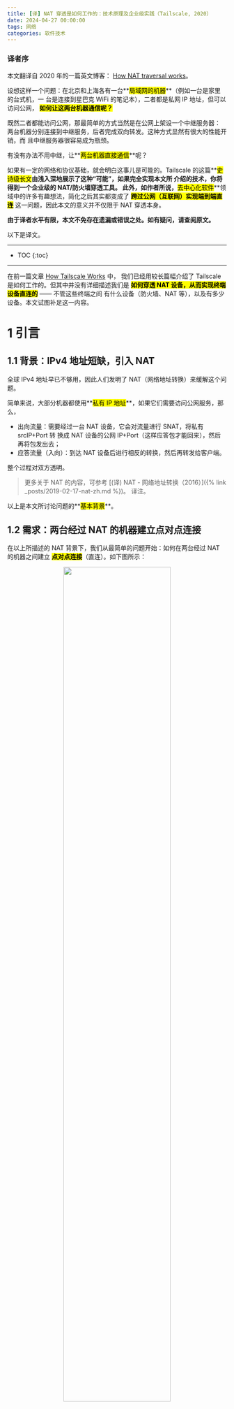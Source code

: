 ```yaml
---
title: [译] NAT 穿透是如何工作的：技术原理及企业级实践（Tailscale, 2020）
date: 2024-04-27 00:00:00
tags: 网络
categories: 软件技术
---
```


### 译者序

本文翻译自 2020 年的一篇英文博客：
[How NAT traversal works](https://tailscale.com/blog/how-nat-traversal-works/)。

设想这样一个问题：在北京和上海各有一台**<mark>局域网的机器</mark>**（例如一台是家里的台式机，一
台是连接到星巴克 WiFi 的笔记本），二者都是私网 IP 地址，但可以访问公网，
**<mark>如何让这两台机器通信呢？</mark>**

既然二者都能访问公网，那最简单的方式当然是在公网上架设一个中继服务器：
两台机器分别连接到中继服务，后者完成双向转发。这种方式显然有很大的性能开销，而
且中继服务器很容易成为瓶颈。

有没有办法不用中继，让**<mark>两台机器直接通信</mark>**呢？

如果有一定的网络和协议基础，就会明白这事儿是可能的。Tailscale
的这篇**<mark>史诗级长文</mark>**由浅入深地展示了这种“可能”，如果完全实现本文所
介绍的技术，你将得到一个企业级的 NAT/防火墙穿透工具。
此外，如作者所说，**<mark>去中心化软件</mark>**领域中的许多有趣想法，简化之后其实都变成了
**<mark>跨过公网（互联网）实现端到端直连</mark>** 这一问题，因此本文的意义并不仅限于 NAT 穿透本身。

**由于译者水平有限，本文不免存在遗漏或错误之处。如有疑问，请查阅原文。**

以下是译文。

----

* TOC
{:toc}

----

在前一篇文章 [How Tailscale Works](https://tailscale.com/blog/how-tailscale-works/) 中，
我们已经用较长篇幅介绍了 Tailscale 是如何工作的。但其中并没有详细描述我们是
**<mark>如何穿透 NAT 设备，从而实现终端设备直连的</mark>** —— 不管这些终端之间
有什么设备（防火墙、NAT 等），以及有多少设备。本文试图补足这一内容。

# 1 引言

## 1.1 背景：IPv4 地址短缺，引入 NAT

全球 IPv4 地址早已不够用，因此人们发明了 NAT（网络地址转换）来缓解这个问题。

简单来说，大部分机器都使用**<mark>私有 IP 地址</mark>**，如果它们需要访问公网服务，那么，

* 出向流量：需要经过一台 NAT 设备，它会对流量进行 SNAT，将私有 srcIP+Port 转
  换成 NAT 设备的公网 IP+Port（这样应答包才能回来），然后再将包发出去；
* 应答流量（入向）：到达 NAT 设备后进行相反的转换，然后再转发给客户端。

整个过程对双方透明。

> 更多关于 NAT 的内容，可参考 [(译) NAT - 网络地址转换（2016）]({% link _posts/2019-02-17-nat-zh.md %})。
> 译注。

以上是本文所讨论问题的**<mark>基本背景</mark>**。

## 1.2 需求：两台经过 NAT 的机器建立点对点连接

在以上所描述的 NAT 背景下，我们从最简单的问题开始：如何在两台经过 NAT 的机器之间建立
**<mark>点对点连接</mark>**（直连）。如下图所示：

<p align="center"><img src="/assets/img/nat-traversal/nat-intro.png" width="70%" height="70%"></p>

直接用机器的 IP 互连显然是不行的，因为它们都是私有 IP（例如 `192.168.1.x`）。
在 Tailscale 中，我们会建立一个 **<mark>WireGuard® 隧道</mark>** 来解决这个问题 ——
但这并不是太重要，因为我们将**<mark>过去几代人努力</mark>**都整合到了一个工具集，
**<mark>这些技术广泛适用于各种场景</mark>**。例如，

1. <a href="https://webrtc.org/"><mark>WebRTC</mark></a> 使用这些技术在浏览器之间完成 peer-to-peer 语音、视频和数据传输，
2. **<mark>VoIP 电话和一些视频游戏</mark>**也使用类似机制，虽然不是所有情况下都很成功。

接下来，本文将**<mark>在一般意义上讨论这些技术</mark>**，并在合适的地方拿
Tailscale 和其他一些东西作为例子。

## 1.3 方案：NAT 穿透

### 1.3.1 两个必备前提：UDP + 能直接控制 socket

如果想**<mark>设计自己的协议来实现 NAT 穿透</mark>**，那必须满足以下两个条件：

1. **<mark>协议应该基于 UDP</mark>**。

    理论上用 TCP 也能实现，但它会给本已相当复杂的问题再增加一层复杂性，
    甚至还需要定制化内核 —— 取决于你想实现到什么程度。本文接下来都将关注在 UDP 上。

    如果考虑 TCP 是想在 NAT 穿透时获得**<mark>面向流的连接</mark>**（
    stream-oriented connection），可以考虑用 **<mark>QUIC</mark>** 来替代，它构
    建在 UDP 之上，因此我们能将关注点放在 UDP NAT 穿透，而仍然能获得一个
    很好的流协议（stream protocol）。

2. 对收发包的 **<mark>socket 有直接控制权</mark>**。

    例如，从经验上来说，无法基于某个现有的网络库实现 NAT 穿透，因为我们
    **<mark>必须在使用的“主要”协议之外，发送和接收额外的数据包</mark>**。

    某些协议（例如  WebRTC）将 NAT 穿透与其他部分紧密集成。但如果你在构建自己的协议，
    **<mark>建议将 NAT 穿透作为一个独立实体，与主协议并行运行</mark>**，二者仅
    仅是共享 socket 的关系，如下图所示，这将带来很大帮助：

    <p align="center"><img src="/assets/img/nat-traversal/nat-deep-integration.png" width="70%" height="70%"></p>

### 1.3.2 保底方式：中继

在某些场景中，直接访问 socket 这一条件可能很难满足。

退而求其次的一个方式是设置一个 local proxy（本地代理），主协议与这个 proxy 通信
，后者来完成 NAT 穿透，将包中继（relay）给对端。这种方式增加了一个额外的间接层
，但好处是：

1. 仍然能获得 NAT 穿透，
2. **<mark>不需要对已有的应用程序做任何改动</mark>**。

## 1.4 挑战：有状态防火墙和 NAT 设备

有了以上铺垫，下面就从最基本的原则开始，一步步看如何实现一个企业级的 NAT 穿透方案。

我们的**<mark>目标</mark>**是：**<mark>在两个设备之间通过 UDP 实现双向通信</mark>**，
有了这个基础，上层的其他协议（WireGuard, QUIC, WebRTC 等）就能做一些更酷的事情。

但即便这个看似最基本的功能，在实现上也要解决**<mark>两个障碍</mark>**：

1. 有状态防火墙
2. NAT 设备

# 2 穿透防火墙

有状态防火墙是以上两个问题中相对比较容易解决的。实际上，**<mark>大部分 NAT 设备都自带了一个有状态防火墙</mark>**，
因此要解决第二个问题，必须先解决有第一个问题。

有状态防火墙具体有很多种类型，有些你可能见过：

* Windows Defender firewall
* Ubuntu's ufw (using iptables/nftables)
* BSD/macOS `pf`
* AWS Security Groups（**<mark>安全组</mark>**）

## 2.1 有状态防火墙

### 2.1.1 默认行为（策略）

以上防火墙的配置都是很灵活的，但大部分配置默认都是如下行为：

1. **<mark>允许所有出向连接</mark>**（allows all "outbound" connections）
2. **<mark>禁止所有入向连接</mark>**（blocks all "inbound" connections）

可能有少量例外规则，例如 allowing inbound SSH。

### 2.1.2 如何区分入向和出向包

连接（connection）和方向（direction）都是协议设计者头脑中的概念，到了
**<mark>物理传输层，每个连接都是双向的</mark>**；允许所有的包双向传输。
那**<mark>防火墙是如何区分哪些是入向包、哪些是出向包的呢</mark>**？
这就要回到**<mark>“有状态”（stateful）</mark>**这三个字了：有状态防火墙会记录它
看到的每个包，当收到下一个包时，会利用这些信息（状态）来判断应该做什么。

对 UDP 来说，规则很简单：如果防火墙之前看到过一个出向包（outbound），就会允许
相应的入向包（inbound）通过，以下图为例：

<p align="center"><img src="/assets/img/nat-traversal/nat-firewalls-1a.png" width="70%" height="70%"></p>

笔记本电脑中自带了一个防火墙，当该防火墙看到从这台机器出去的
`2.2.2.2:1234 -> 5.5.5.5:5678` 包时，就会记录一下：`5.5.5.5:5678 -> 2.2.2.2:1234` 入向包应该放行。
**<mark>这里的逻辑</mark>**是：我们信任的世界（即笔记本）想主动与 `5.5.5.5:5678` 通信，因此应该放行（allow）其回包路径。

> 某些**<mark>非常</mark>**宽松的防火墙只要看到有从 `2.2.2.2:1234` 出去的包，就
> 会允许所有从外部进入 `2.2.2.2:1234` 的流量。这种防火墙对我们的 NAT 穿透来说非
> 常友好，但已经越来越少见了。

## 2.2 防火墙朝向（face-off）与穿透方案

### 2.2.1 防火墙朝向相同

#### 场景特点：服务端 IP 可直接访问

在 NAT 穿透场景中，以上默认规则对 UDP 流量的影响不大 —— 只要**<mark>路径上所有防火墙的“朝向”是一样的</mark>**。
一般来说，从内网访问公网上的某个服务器都属于这种情况。

我们唯一的要求是：**<mark>连接必须是由防火墙后面的机器发起的</mark>**。这是因为
在它主动和别人通信之前，没人能主动和它通信，如下图所示：

#### 穿透方案：客户端直连服务端，或 hub-and-spoke 拓扑

<p align="center"><img src="/assets/img/nat-traversal/nat-firewalls-2.png" width="80%" height="80%"></p>

但上图是**<mark>假设了</mark>**通信双方中，其中一端**<mark>（服务端）是能直接访问到的</mark>**。
在 VPN 场景中，这就形成了所谓的 **<mark>hub-and-spoke 拓扑</mark>**：中心的 hub 没有任何防火墙策略，谁都能访问到；
防火墙后面的 spokes 连接到 hub。如下图所示：

<p align="center"><img src="/assets/img/nat-traversal/nat-firewalls-3.png" width="70%" height="70%"></p>

### 2.2.2 防火墙朝向不同

#### 场景特点：服务端 IP 不可直接访问

但如果两个“客户端”想直连，以上方式就不行了，此时两边的防火墙相向而立，如下图所示：

<p align="center"><img src="/assets/img/nat-traversal/nat-firewalls-4.png" width="70%" height="70%"></p>

根据前面的讨论，这种情况意味着：**<mark>两边要同时发起连接请求</mark>**，但也意味着
两边都无法发起有效请求，因为对方先发起请求才能在它的防火墙上打开一条缝让我们进去！
如何破解这个问题呢？一种方式是**<mark>让用户重新配置一边或两边的防火墙，打开一个端口</mark>**，
允许对方的流量进来。

1. 这显然对用户不友好，在像 Tailscale 这样的 mesh 网络中的扩展性也不好，在 mesh
   网络中，我们假设对端会以一定的粒度在公网上移动。
2. 此外，在很多情况下用户也没有防火墙的控制权限：例如在咖啡馆或机场中，连接的路
   由器是不受你控制的（否则你可能就有麻烦了）。

因此，我们需要寻找一种不用重新配置防火墙的方式。

#### 穿透方案：两边同时主动建连，在本地防火墙为对方打开一个洞

解决的思路还是先重新审视前面提到的有状态防火墙规则：

* 对于 UDP，其规则（逻辑）是：**<mark>包必须先出去才能进来</mark>**（packets must flow out before packets can flow back in）。
* 注意，这里除了要满足包的 IP 和端口要匹配这一条件之外，**<mark>并没有要求包必须是相关的</mark>**（related）。
  换句话说，只要某些包带着正确的源和目的地址出去了，**<mark>任何看起来像是响应的包都会被防火墙放进来</mark>** ——
  即使对端根本没收到你发出去的包。

因此，要穿透这些有状态防火墙，我们只需要**<mark>共享一些信息：让两端提前知道对方使用的 ip:port</mark>**：

* 手动静态配置是一种方式，但显然扩展性不好；
* 我们开发了一个 <a href="https://tailscale.com/blog/how-tailscale-works/#the-control-plane-key-exchange-and-coordination">coordination server</a>，
  以灵活、安全的方式来同步 `ip:port` 信息。

有了对方的 `ip:port` 信息之后，两端开始给对方发送 UDP 包。在这个过程中，我们预
料到某些包将会被丢弃。因此，双方**<mark>必须要接受某些包会丢失的事实</mark>**，
因此如果是重要信息，你必须自己准备好重传。对 UDP 来说丢包是可接受的，但这里尤其需要接受。

来看一下具体建连（穿透）过程：

1. 如图所示，笔记本出去的第一包，`2.2.2.2:1234 -> 7.7.7.7:5678`，穿过 Windows
   Defender 防火墙进入到公网。

    <p align="center"><img src="/assets/img/nat-traversal/nat-firewalls-5a.png" width="70%" height="70%"></p>

    对方的防火墙会将这个包拦截掉，因为它没有 `7.7.7.7:5678 -> 2.2.2.2:1234` 的流量记录。
    但另一方面，Windows Defender 此时已经记录了出向连接，因此会允许 `7.7.7.7:5678 -> 2.2.2.2:1234` 的应答包进来。

2. 接着，第一个 `7.7.7.7:5678 -> 2.2.2.2:1234` 穿过它自己的防火墙到达公网。

    <p align="center"><img src="/assets/img/nat-traversal/nat-firewalls-5b.png" width="70%" height="70%"></p>

    到达客户端侧时，Windows Defender **<mark>认为这是刚才出向包的应答包，因此就放行它进入了！</mark>**
    此外，右侧的防火墙此时也记录了：`2.2.2.2:1234 -> 7.7.7.7:5678` 的包应该放行。

3. 笔记本收到服务器发来的包之后，发送一个包作为应答。这个包穿过 Windows Defender 防火墙
  和服务端防火墙（因为这是对服务端发送的包的应答包），达到服务端。

    <p align="center"><img src="/assets/img/nat-traversal/nat-firewalls-5c.png" width="70%" height="70%"></p>

成功！这样我们就建立了一个**<mark>穿透两个相向防火墙</mark>**的双向通信连接。
而初看之下，这项任务似乎是不可能完成的。

## 2.3 关于穿透防火墙的一些思考

穿透防火墙并非永远这么轻松，有时会受一些第三方系统的间接影响，需要仔细处理。
那穿透防火墙需要注意什么呢？重要的一点是：**<mark>通信双方必须几乎同时发起通信</mark>**，
这样才能在路径上的防火墙打开一条缝，而且两端还都是活着的。

### 2.3.1 双向主动建连：旁路信道

如何实现“同时”呢？一种方式是两端不断重试，但显然这种方式很浪费资源。假如双方都
知道何时开始建连就好了。

* 这听上去是**<mark>鸡生蛋蛋生鸡的问题</mark>**了：**<mark>双方想要通信，必须先提前通个信</mark>**。
* 但实际上，我们可以通过**<mark>旁路信道</mark>**（side channel）来达到这个目的
  ，并且这个旁路信道并不需要很 fancy：它可以有几秒钟的延迟、只需要传送几 KB 的
  信息，因此即使是一个配置非常低的虚拟机，也能为几千台机器提供这样的旁路通信服务。

    * 在遥远的过去，我曾用  XMPP 聊天消息作为旁路，效果非常不错。
    * 另一个例子是 WebRTC，它需要你提供一个自己的“信令信道”（signalling channel，
      这个词也暗示了 WebRTC 的 IP telephony ancestry），并将其配置到 WebRTC API。
    * 在 Tailscale，我们的协调服务器（coordination server）和 DERP (Detour
      Encrypted Routing Protocol) 服务器集群是我们的旁路信道。

### 2.3.2 非活跃连接被防火墙清理

有状态防火墙内存通常比较有限，因此会定期清理不活跃的连接（UDP 常见的是 30s），
因此要保持连接 alive 的话需要定期通信，否则就会被防火墙关闭，为避免这个问题，
我们，

1. 要么定期向对方发包来 keepalive，
2. 要么有某种带外方式来按需重建连接。

### 2.3.3 问题都解决了？不，挑战刚刚开始

对于防火墙穿透来说，
我们**<mark>并不需要关心路径上有几堵墙</mark>** —— 只要它们是有状态防火墙且允许出
向连接，这种同时发包（simultaneous transmission）机制就能穿透任意多层防火墙。
这一点对我们来说非常友好，因为只需要实现一个逻辑，然后能适用于任何地方了。

...对吗？

其实，**<mark>不完全对</mark>**。这个机制有效的前提是：我们能**<mark>提前知道对方的 ip:port</mark>**。
而这就涉及到了我们今天的主题：NAT，它会使前面我们刚获得的一点满足感顿时消失。

下面，**<mark>进入本文正题</mark>**。

# 3 NAT 的本质

## 3.1 NAT 设备与有状态防火墙

可以认为 NAT 设备是一个**<mark>增强版的有状态防火墙</mark>**，虽然它的增强功能
对于本文场景来说并不受欢迎：除了前面提到的有状态拦截/放行功能之外，它们还会在数据包经过时修改这些包。

## 3.2 NAT 穿透与 SNAT/DNAT

具体来说，NAT 设备能完成某种类型的网络地址转换，例如，替换源或目的 IP 地址或端口。

* **<mark>讨论连接问题和 NAT 穿透问题时</mark>**，我们**<mark>只会受 source NAT —— SNAT 的影响</mark>**。
* DNAT 不会影响 NAT 穿透。

## 3.3 SNAT 的意义：解决 IPv4 地址短缺问题

SNAT 最常见的使用场景是**<mark>将很多设备连接到公网，而只使用少数几个公网 IP</mark>**。
例如对于消费级路由器，会将所有设备的（私有） IP 地址映射为**<mark>单个</mark>**连接到公网的 IP 地址。

这种方式存在的意义是：我们有远多于可用公网 IP 数量的设备需要连接到公网，（至少
对 IPv4 来说如此，IPv6 的情况后面会讨论）。NAT 使多个设备能共享同一 IP 地址，因
此即使面临 IPv4 地址短缺的问题，我们仍然能不断扩张互联网的规模。

## 3.4 SNAT 过程：以家用路由器为例

假设你的笔记本连接到家里的 WiFi，下面看一下它连接到公网某个服务器时的情形：

1. 笔记本发送 UDP packet `192.168.0.20:1234 -> 7.7.7.7:5678`。

    <p align="center"><img src="/assets/img/nat-traversal/nat-overview-1.png" width="70%" height="70%"></p>

    这一步就好像笔记本有一个公网 IP 一样，但源地址 `192.168.0.20` 是私有地址，
    只能出现在私有网络，公网不认，收到这样的包时它不知道如何应答。

2. 家用路由器出场，执行 SNAT。

    包经过路由器时，路由器发现这是一个它没有见过的新会话（session）。
    它知道 `192.168.0.20` 是私有 IP，公网无法给这样的地址回包，但它有办法解决：

    1. 在它**<mark>自己的公网 IP 上挑一个可用的 UDP 端口</mark>**，例如 `2.2.2.2:4242`，
    2. 然后创建一个 *NAT mapping*：`192.168.0.20:1234` `<-->` `2.2.2.2:4242`，
    3. 然后将包发到公网，此时源地址变成了 `2.2.2.2:4242` 而不是原来的 `192.168.0.20:1234`。因此服务端看到的是转换之后地址，
    4. 接下来，每个能匹配到这条映射规则的包，都会被路由器改写 IP 和 端口。

    <p align="center"><img src="/assets/img/nat-traversal/nat-overview-2.png" width="70%" height="70%"></p>

3. 反向路径是类似的，路由器会执行相反的地址转换，将 `2.2.2.2:4242` 变回
  `192.168.0.20:1234`。对于笔记本来说，它根本感知不知道这正反两次变换过程。

这里是拿家用路由器作为例子，但**<mark>办公网的原理是一样的</mark>**。不同之处在
于，办公网的 NAT 可能有多台设备组成（高可用、容量等目的），而且它们有不止一个公
网 IP 地址可用，因此在选择可用的公网 `ip:port` 来做映射时，选择空间更大，能支持
更多客户端。

<p align="center"><img src="/assets/img/nat-traversal/nat-overview-3.png" width="70%" height="70%"></p>

## 3.5 SNAT 给穿透带来的挑战

现在我们遇到了与前面有状态防火墙类似的情况，但这次是 NAT 设备：**<mark>通信双方
不知道对方的 ip:port 是什么</mark>**，因此**<mark>无法主动建连</mark>**，如下图所示：

<p align="center"><img src="/assets/img/nat-traversal/nat-stun-1.png" width="70%" height="70%"></p>

但这次比有状态防火墙更糟糕，严格来说，**<mark>在双方发包之前，根本无法确定（自己及对方的）ip:port 信息</mark>**，因为
**<mark>只有出向包经过路由器之后才会产生 NAT mapping</mark>**（即，可以被对方连接的 `ip:port` 信息）。

因此我们又回到了与防火墙遇到的问题，并且情况更糟糕：**<mark>双方都需要主动和对
方建连，但又不知道对方的公网地址是多少</mark>**，只有当对方先说话之后，我们才能拿到它的地址信息。

如何破解以上死锁呢？这就轮到 [STUN](https://en.wikipedia.org/wiki/STUN) 登场了。

# 4 穿透 “NAT+防火墙”：STUN (Session Traversal Utilities for NAT) 协议

[STUN](https://en.wikipedia.org/wiki/STUN) 
既是一些对 NAT 设备行为的详细研究，也是一种协助 NAT 穿透的协议。本文主要关注 STUN 协议。

## 4.1 STUN 原理

**<mark>STUN 基于一个简单的观察</mark>**：从一个会被 NAT 的客户端访问公网服务器时，
服务器看到的是 **<mark>NAT 设备的公网 ip:port 地址</mark>**，而非该
**<mark>客户端的局域网 ip:port 地址</mark>**。

也就是说，服务器能告诉客户端**<mark>它看到的客户端的 ip:port 是什么</mark>**。
因此，只要将这个信息以某种方式告诉通信对端（peer），后者就知道该和哪个地址建连了！
这样就又**<mark>简化为前面的防火墙穿透问题了</mark>**。

本质上这就是 **<mark>STUN 协议的工作原理</mark>**，如下图所示：

* 笔记本向 STUN 服务器发送一个请求：“从你的角度看，我的地址什么？”
* STUN 服务器返回一个响应：“我看到你的 UDP 包是从这个地址来的：`ip:port`”。

<p align="center"><img src="/assets/img/nat-traversal/nat-stun-2.png" width="70%" height="70%"></p>

> The STUN protocol has a bunch more stuff in it — there's a way of
> obfuscating the `ip:port` in the response to stop really broken NATs
> from mangling the packet's payload, and a whole authentication
> mechanism that only really gets used by TURN and ICE, sibling
> protocols to STUN that we'll talk about in a bit. We can ignore all of
> that stuff for address discovery.

## 4.2 为什么 NAT 穿透逻辑和主协议要共享同一个 socket

理解了 STUN 原理，也就能理解为什么我们在文章开头说，如果
**<mark>要实现自己的 NAT 穿透逻辑和主协议，就必须让二者共享同一个 socket</mark>**：

1. 每个 socket 在 NAT 设备上都对应一个映射关系（私网地址 -> 公网地址），
1. STUN 服务器只是**<mark>辅助</mark>**穿透的基础设施，
1. 与 STUN 服务器通信之后，在 NAT 及防火墙设备上打开了一个连接，允许入向包进来（回忆前面内容，
  **<mark>只要目的地址对，UDP 包就能进来</mark>**，不管这些包是不是从 STUN 服务器来的），
1. 因此，接下来只要将这个地址告诉我们的通信对端（peer），让它往这个地址发包，就能实现穿透了。

## 4.3 STUN 的问题：不能穿透所有 NAT 设备（例如企业级 NAT 网关）

有了 STUN，我们的**<mark>穿透目的似乎已经实现了</mark>**：每台机器都通过 STUN
来获取自己的私网 socket 对应的公网 `ip:port`，然后把这个信息告诉对端，然后两端
同时发起穿透防火墙的尝试，后面的过程就和上一节介绍的防火墙穿透一样了，**<mark>对吗</mark>**？

答案是：**<mark>看情况</mark>**。某些情况下确实如此，但有些情况下却不行。通常来说，

* 对于大部分**<mark>家用路由器场景</mark>**，这种方式是没问题的；
* 但对于一些**<mark>企业级 NAT 网关</mark>**来说，这种方式无法奏效。

NAT 设备的说明书上越强调它的安全性，STUN 方式失败的可能性就越高。（但注意，从实际意义上来说，
**<mark>NAT 设备在任何方面都并不会增强网络的安全性</mark>**，但这不是本文重点，因此不展开。）

## 4.4 重新审视 STUN 的前提

再次审视前面**<mark>关于 STUN 的假设</mark>**：当 STUN 服务器告诉客户端在公网看来它的地址是
`2.2.2.2:4242` 时，那所有目的地址是 `2.2.2.2:4242` 的包就都能穿透防火墙到达该客户端。

这也正是问题所在：**<mark>这一点并不总是成立</mark>**。

* 某些 NAT 设备的行为与我们假设的一致，它们的有状态防火墙组件只要看到有客户端自己
  发起的出向包，就会允许相应的入向包进入；因此只要利用 STUN 功能，再加上两端同时
  发起防火墙穿透，就能把连接打通；

    > in theory, there are also NAT devices that are super relaxed, and
    > don't ship with stateful firewall stuff at all. In those, you don't
    > even need simultaneous transmission, the STUN request gives you an
    > internet `ip:port` that anyone can connect to with no further
    > ceremony. If such devices do still exist, they're increasingly rare.

* 另外一些 NAT 设备就要困难很多了，它会**<mark>针对每个目的地址来生成一条相应的映射关系</mark>**。
  在这样的设备上，如果我们用相同的 socket 来分别发送数据包到
  `5.5.5.5:1234` and `7.7.7.7:2345`，我们就会得到 `2.2.2.2` 上的两个不同的端口，每个目的地址对应一个。
  如果反向包的端口用的不对，包就无法通过防火墙。如下图所示：

    <p align="center"><img src="/assets/img/nat-traversal/nat-stun-3.png" width="70%" height="70%"></p>

# 5 中场补课：NAT 正式术语

知道 NAT 设备的行为并不是完全一样之后，我们来引入一些正式术语。

## 5.1 早期术语

如果之前接触过 NAT 穿透，可能会听说过下面这些名词：

* "Full Cone"
* "Restricted Cone"
* "Port-Restricted Cone"
* "Symmetric" NATs

这些都是 NAT 穿透领域的早期术语。

但其实这些术语**<mark>相当让人困惑</mark>**。我每次都要
查一下 Restricted Cone NAT 是什么意思。从实际经验来看，我并不是唯一对此感到困惑的人。
例如，如今互联网上将 "easy" NAT 归类为 Full Cone，而实际上它们更应该归类为
Port-Restricted Cone。

## 5.2 近期研究与新术语

最近的一些研究和 RFC 已经提出了一些更准确的术语。

* 首先，它们明确了如下事实：**<mark>NAT 设备的行为差异表现在多个维度</mark>**，
  而并非只有早期研究中所说的 “cone” 这一个维度，因此**<mark>基于 “cone” 来划分类别并不是很有帮助</mark>**。
* 其次，新研究和新术语能**<mark>更准确地描述 NAT 在做什么</mark>**。

前面提到的所谓 **<mark>"easy" 和 "hard" NAT，只在一个维度有不同</mark>**：NAT 映射是否考虑到目的地址信息。
<a href="https://tools.ietf.org/html/rfc4787">RFC 4787</a> 中，

* 将 **<mark>easy NAT 及其变种</mark>**称为 “Endpoint-Independent Mapping” (**<mark>EIM，终点无关的映射</mark>**)

    但是，从**<mark>“命名很难”</mark>**这一程序员界的伟大传统来说，EIM 这个词其实
    也并不是 100% 准确，因为这种 NAT 仍然依赖 endpoint，只不过依赖的是源 endpoint：每个 source
    `ip:port` 对应一个映射 —— 否则你的包就会和别人的包混在一起，导致混乱。

    严格来说，EIM 应该称为 "Destination Endpoint Independent Mapping" (DEIM?)，
    但这个名字太拗口了，而且按照惯例，Endpoint 永远指的是 Destination Endpoint。

* 将 **<mark>hard NAT 以及变种</mark>**称为 “Endpoint-Dependent Mapping”（**<mark>EDM，终点相关的映射</mark>**） 。

  EDM 中还有一个子类型，依据是只根据 dst_ip 做映射，还是根据 dst_ip + dst_port 做映射。
  对于 NAT 穿透来说，这种区分对来说是一样的：它们**<mark>都会导致 STUN 方式不可用</mark>**。

## 5.3 老的 cone 类型划分

你可能会有疑问：根据是否依赖 endpoint 这一条件，只能组合出两种可能，那为什么传
统分类中会有四种 cone 类型呢？答案是 **<mark>cone 包含了两个正交维度的 NAT 行为</mark>**：

* **<mark>NAT 映射行为</mark>**：前面已经介绍过了，
* **<mark>有状态防火墙行为</mark>**：与前者类似，也是分为与 endpoint 相关还是无关两种类型。

因此最终组合如下：

<p align="center">NAT Cone Types</p>

<table>
  <thead>
    <tr>
      <th></th>
      <th><strong>Endpoint 无关 NAT mapping</strong></th>
      <th><strong>Endpoint 相关 NAT mapping (all types)</strong></th>
    </tr>
  </thead>

  <tbody>
    <tr>
      <td><strong>Endpoint 无关防火墙</strong></td>
      <td>Full Cone NAT</td>
      <td>N/A*</td>
    </tr>
    <tr>
      <td><strong>Endpoint 相关防火墙 (dst. IP only)</strong></td>
      <td>Restricted Cone NAT</td>
      <td>N/A*</td>
    </tr>
    <tr>
      <td><strong>Endpoint 相关防火墙 (dst. IP+port)</strong></td>
      <td>Port-Restricted Cone NAT</td>
      <td>Symmetric NAT</td>
    </tr>
  </tbody>
</table>

分解到这种程度之后就可以看出，**<mark>cone 类型对 NAT 穿透场景来说并没有什么意义</mark>**。
我们关心的只有一点：是否是 Symmetric —— 换句话说，一个 NAT 设备是 EIM 还是 EDM 类型的。

## 5.4 针对 NAT 穿透场景：简化 NAT 分类

以上讨论可知，虽然理解防火墙的具体行为很重要，但对于编写 NAT 穿透代码来说，这一点并不重要。
我们的**<mark>两端同时发包</mark>**方式（simultaneous transmission trick）能
**<mark>有效穿透以上三种类型的防火墙</mark>**。在真实场景中，
我们主要在处理的是 IP-and-port endpoint-dependent 防火墙。

因此，对于实际 NAT 穿透实现，我们可以将以上分类简化成：

<table>
  <thead>
    <tr>
      <th></th>
      <th>Endpoint-Independent NAT mapping</th>
      <th>Endpoint-Dependent NAT mapping (dst. IP only)</th>
    </tr>
  </thead>

  <tbody>
    <tr>
      <td><strong>Firewall is yes</strong></td>
      <td>Easy NAT</td>
      <td>Hard NAT</td>
    </tr>
  </tbody>
</table>

## 5.5 更多 NAT 规范（RFC）

想了解更多新的 NAT 术语，可参考

* RFC <a href="https://tools.ietf.org/html/rfc4787">4787</a> (NAT Behavioral Requirements for UDP)
* RFC <a href="https://tools.ietf.org/html/rfc5382">5382</a> (for TCP)
* RFC <a href="https://tools.ietf.org/html/rfc5508">5508</a> (for ICMP)

如果自己实现 NAT，那应该（should）遵循这些 RFC 的规范，这样才能使你的 NAT
行为符合业界惯例，与其他厂商的设备或软件良好兼容。

# 6 穿透 NAT+防火墙：STUN 不可用时，fallback 到中继模式

## 6.1 问题回顾与保底方式（中继）

补完基础知识（尤其是定义了什么是 hard NAT）之后，回到我们的 NAT 穿透主题。

* 第 1~4 节已经解决了 STUN 和防火墙穿透的问题，
* 但 **<mark>hard NAT 对我们来说是个大问题</mark>**，只要路径上出现一个这种设备，前面的方案就行不通了。

准备放弃了吗？
这才**<mark>进入 NAT 真正有挑战的部分</mark>**：如果已经试过了前面介绍的所有方式
仍然不能穿透，我们该怎么办呢？

* 实际上，确实有很多 NAT 实现在这种情况下都会选择放弃，向用户报一个**<mark>“无法连接”</mark>**之类的错误。
* 但对我们来说，这么快就放弃显然是不可接受的 —— 解决不了连通性问题，Tailscale 就没有存在的意义。

我们的保底解决方式是：创建一个**<mark>中继连接</mark>**（relay）实现双方的无障碍地通信。
但是，中继方式性能不是很差吗？这要看具体情况：

* 如果能直连，那显然没必要用中继方式；
* 但如果无法直连，而中继路径又非常接近双方直连的真实路径，并且带宽足够大，那中
  继方式并不会明显降低通信质量。延迟肯定会增加一点，带宽会占用一些，但
  **<mark>相比完全连接不上，还是更能让用户接受的</mark>**。

不过要注意：我们只有在无法直连时才会选择中继方式。实际场景中，

1. 对于大部分网络，我们都能通过前面介绍的方式实现直连，
2. 剩下的长尾用中继方式来解决，并不算一个很糟的方式。

此外，某些网络会阻止 NAT 穿透，其影响比这种 hard NAT 大多了。例如，我们观察到
UC Berkeley guest WiFi 禁止除 DNS 流量之外的所有 outbound UDP 流量。
不管用什么 NAT 黑科技，都无法绕过这个拦截。因此我们终归还是需要一些可靠的 fallback 机制。

## 6.2 中继协议：TURN、DERP

有多种中继实现方式。

1. **<mark>TURN</mark>** (Traversal Using Relays around NAT)：经典方式，核心理念是

    1. **<mark>用户</mark>**（人）先去公网上的 TURN 服务器认证，成功后后者会告诉你：“我已经为你分配了 ip:port，接下来将为你中继流量”，
    2. 然后将这个 ip:port 地址告诉对方，让它去连接这个地址，接下去就是非常简单的客户端/服务器通信模型了。

    Tailscale 并不使用 TURN。这种协议**<mark>用起来并不是很好</mark>**，而且与 STUN 不同，
    它没有真正的交互性，因为互联网上并没有公开的 TURN 服务器。

2. DERP (Detoured Encrypted Routing Protocol)

    这是我们创建的一个协议，<a href="https://tailscale.com/blog/how-tailscale-works/#encrypted-tcp-relays-derp">DERP</a>，

    1. 它是一个**<mark>通用目的包中继协议，运行在 HTTP 之上</mark>**，而大部分网络都是允许 HTTP 通信的。
    2. 它根据目的公钥（destination's public key）来中继加密的流量（encrypted payloads）。

    前面也简单提到过，DERP 既是我们在 NAT 穿透失败时的保底通信方式（此时的角色
    与 TURN 类似），也是在其他一些场景下帮助我们完成 NAT 穿透的旁路信道。
    换句话说，它既是我们的保底方式，也是有更好的穿透链路时，帮助我们进行连接升
    级（upgrade to a peer-to-peer connection）的基础设施。

## 6.3 小结

有了“中继”这种保底方式之后，我们穿透的成功率大大增加了。
如果此时不再阅读本文接下来的内容，而是把上面介绍的穿透方式都实现了，我预计：

* 90% 的情况下，你都能实现直连穿透；
* 剩下的 10% 里，用中继方式能穿透**<mark>一些</mark>**（some）；

这已经算是一个“足够好”的穿透实现了。

# 7 穿透 NAT+防火墙：企业级改进

如果你并不满足于“足够好”，那我们可以做的事情还有很多！

本节将介绍一些五花八门的 tricks，在某些特殊场景下会帮到我们。单独使用这项技术都
无法解决 NAT 穿透问题，但将它们巧妙地组合起来，我们能更加接近 100% 的穿透成功率。

## 7.1 穿透 hard NAT：暴力端口扫描

回忆 hard NAT 中遇到的问题，如下图所示，关键问题是：easy NAT 不知道该往 hard NAT 方的哪个
`ip:port` 发包。

<p align="center"><img src="/assets/img/nat-traversal/nat-birthday-attack-1.png" width="70%" height="70%"></p>

但**<mark>必须</mark>**要往正确的 `ip:port` 发包，才能穿透防火墙，实现双向互通。
怎么办呢？

1. 首先，我们能知道 hard NAT 的**<mark>一些</mark>** `ip:port`，因为我们有 STUN 服务器。

    这里先假设我们获得的这些 IP 地址都是正确的（这一点并不总是成立，但这里先这么假
    设。而实际上，大部分情况下这一点都是成立的，如果对此有兴趣，可以参考
    REQ-2 in <a href="https://tools.ietf.org/html/rfc4787">RFC 4787</a>）。

2. IP 地址确定了，剩下的就是端口了。总共有 65535 中可能，我们能**<mark>遍历这个端口范围</mark>**吗？

    如果发包速度是 100 packets/s，那最坏情况下，需要 **<mark>10 分钟</mark>**来找到正确的端口。
    还是那句话，这虽然不是最优的，但总比连不上好。

    这很像是端口扫描（事实上，确实是），实际中可能会触发对方的网络入侵检测软件。

## 7.2 基于生日悖论改进暴力扫描：hard side 多开端口 + easy side 随机探测

利用 <a href="https://en.wikipedia.org/wiki/Birthday_problem">birthday paradox</a> 算法，
我们能对端口扫描进行改进。

* 上一节的基本前提是：hard side 只打开一个端口，然后 easy side 暴力扫描 65535 个端口来寻找这个端口；
* 这里的改进是：在 hard size 开多个端口，例如 256 个（即同时打开 256 个 socket，目的地址都是 easy side 的 `ip:port`），
  然后 easy side 随机探测这边的端口。

这里省去算法的数学模型，如果你对实现干兴趣，可以看看我写的 
<a href="https://github.com/danderson/nat-birthday-paradox">python calculator</a>。
计算过程是“经典”生日悖论的一个小变种。
下面是随着 easy side random probe 次数（假设 hard size 256 个端口）的变化，两边打开的端口有重合（即通信成功）的概率：

<table>
  <thead>
    <tr>
    <th>随机探测次数</th>
    <th>成功概率</th>
    </tr>
  </thead>

  <tbody>
    <tr>
    <td>174</td>
    <td>50%</td>
    </tr>
    <tr>
    <td>256</td>
    <td>64%</td>
    </tr>
    <tr>
    <td>1024</td>
    <td>98%</td>
    </tr>
    <tr>
    <td>2048</td>
    <td>99.9%</td>
    </tr>
  </tbody>
</table>

根据以上结果，如果还是假设 100 ports/s 这样相当温和的探测速率，那 **<mark>2 秒钟就有约 50% 的成功概率</mark>**。
即使非常不走运，我们仍然能在 **<mark>20s 时几乎 100% 穿透成功</mark>**，而此时**<mark>只探测了总端口空间的 4%</mark>**。

非常好！虽然这种 hard NAT 给我们带来了严重的穿透延迟，但最终结果仍然是成功的。
那么，如果是两个 hard NAT，我们还能处理吗？

## 7.3 双 hard NAT 场景

<p align="center"><img src="/assets/img/nat-traversal/nat-birthday-attack-2.png" width="70%" height="70%"></p>

这种情况下仍然可以用前面的 **<mark>多端口+随机探测</mark>** 方式，但成功概率要低很多了：

* 每次通过一台 hard NAT 去探测对方的端口（目的端口）时，我们**<mark>自己同时也生成了一个随机源端口</mark>**，
* 这意味着我们的搜索空间变成了二维 `{src port, dst port}` 对，而不再是之前的一维 dst port 空间。

这里我们也不就具体计算展开，只告诉结果：仍然**<mark>假设目的端打开 256 个端口，从源端发起 2048 次（20 秒）</mark>**，
成功的概率是：**<mark>0.01%</mark>**。

如果你之前学过生日悖论，就并不会对这个结果感到惊讶。理论上来说，

* 要达到 **<mark>99.9% 的成功率</mark>**，我们需要两边各进行**<mark>170,000 次</mark>**探测 ——
  如果还是以 100 packets/sec 的速度，就需要 **<mark>28 分钟</mark>**。
* 要达到 **<mark>50% 的成功率</mark>**，“只”需要 54,000 packets，也就是 **<mark>9 分钟</mark>**。
* 如果不使用生日悖论方式，而且**<mark>暴力穷举，需要 1.2 年时间</mark>**！

**<mark>对于某些应用来说，28 分钟可能仍然是一个可接受的时间</mark>**。用半个小时暴力穿透 NAT 之后，
这个连接就可以一直用着 —— 除非 NAT 设备重启，那样就需要再次花半个小时穿透建个新连接。但对于
交互式应用来说，这样显然是不可接受的。

更糟糕的是，如果去看常见的办公网路由器，你会震惊于它的 active session low limit 有多么低。
例如，一台 Juniper SRX 300 **<mark>最多支持 64,000 active sessions</mark>**。
也就是说，

* 如果我们想创建**<mark>一个</mark>**成功的穿透连接，**<mark>就会把它的整张 session 表打爆</mark>**
 （因为我们要暴力探测 65535 个端口，每次探测都是一条新连接记录）！
  这显然要求这台路由器能**<mark>从容优雅地处理过载的情况</mark>**。
* 这只是创建一条连接带来的影响！如果 20 台机器同时对这台路由器发起穿透呢？**<mark>绝对的灾难！</mark>**

至此，我们通过这种方式穿透了比之前更难一些的网络拓扑。这是一个很大的成就，因为
**<mark>家用路由器一般都是 easy NAT，hard NAT 一般都是办公网路由器或云 NAT 网关</mark>**。
这意味着这种方式能帮我们解决

* home-to-office（家->办公室）
* home-to-cloud （家->云）

的场景，以及一部分

* office-to-cloud （办公室->云）
* cloud-to-cloud （云->办公室）

场景。

## 7.4 控制端口映射（port mapping）过程：UPnP/NAT-PMP/PCP 协议

如果我们能**<mark>让 NAT 设备的行为简单点</mark>**，不要把事情搞这么复杂，那建
立连接（穿透）就会简单很多。真有这样的好事吗？还真有，有专门的一种协议叫
**<mark>端口映射协议</mark>**（port mapping protocols）。通过这种协议禁用掉前面
遇到的那些乱七八糟的东西之后，我们将得到一个非常简单的“请求-响应”。

下面是三个具体的端口映射协议：

1. <a href="https://openconnectivity.org/developer/specifications/upnp-resources/upnp/internet-gateway-device-igd-v-2-0/">UPnP IGD</a> (Universal Plug'n'Play Internet Gateway Device)

    最老的端口控制协议， 诞生于 1990s 晚期，因此使用了很多上世纪 90 年代的技术
    （XML、SOAP、**<mark>multicast HTTP over UDP —— 对，HTTP over UDP</mark>**
    ），而且很难准确和安全地实现这个协议。但以前很多路由器都内置了 UPnP 协议，
    现在仍然很多。

    请求和响应：

    * “你好，请将我的 `lan-ip:port` 转发到公网（WAN）”，
    * “好的，我已经为你分配了一个公网映射 `wan-ip:port` ”。

2. NAT-PMP

    UPnP IGD 出来几年之后，Apple 推出了一个功能类似的协议，名为
    <a href="https://tools.ietf.org/html/rfc6886">NAT-PMP</a> (NAT Port Mapping Protocol)。

    但与 UPnP 不同，这个协议**<mark>只</mark>**做端口转发，不管是在客户端还是服务端，实现起来都非常简单。

3. PCP

    稍后一点，又出现了 NAT-PMP v2 版，并起了个新名字<a href="https://tools.ietf.org/html/rfc6887">PCP</a> (Port Control Protocol)。

因此要更好地实现穿透，可以

1. **<mark>先判断本地的默认网关上是否启用了 UPnP IGD, NAT-PMP and PCP</mark>**，
2. 如果探测发现其中任何一种协议有响应，我们就**<mark>申请一个公网端口映射</mark>**，

    可以将这理解为一个**<mark>加强版 STUN</mark>**：我们不仅能发现自己的公网
    `ip:port`，而且能指示我们的 NAT 设备对我们的通信对端友好一些 —— 但并不是为这个端口修改或添加防火墙规则。

3. 接下来，任何到达我们 NAT 设备的、地址是我们申请的端口的包，都会被设备转发到我们。

但我们**<mark>不能假设这个协议一定可用</mark>**：

1. 本地 NAT 设备可能不支持这个协议；
2. 设备支持但默认禁用了，或者没人知道还有这么个功能，因此从来没开过；
3. 安全策略要求关闭这个特性。

    这一点非常常见，因为 UPnP 协议曾曝出一些高危漏洞（后面都修复了，因此如果是较新的设备，可以安全地使用 UPnP —— 如果实现没问题）。
    不幸的是，某些设备的配置中，UPnP, NAT-PMP，PCP 是放在一个开关里的（可能
    统称为 “UPnP” 功能），一开全开，一关全关。因此如果有人担心 UPnP 的安全性，他连另
    外两个也用不了。

最后，终归来说，**<mark>只要这种协议可用，就能有效地减少一次 NAT</mark>**，大大方便建连过程。
但接下来看一些不常见的场景。

## 7.5 多 NAT 协商（Negotiating numerous NATs）

目前为止，我们看到的客户端和服务端都各只有一个 NAT 设备。如果有多个 NAT 设备会
怎么样？例如下面这种拓扑：

<p align="center"><img src="/assets/img/nat-traversal/nat-multiple-layers.png" width="70%" height="70%"></p>

这个例子比较简单，不会给穿透带来太大问题。包从客户端 A **<mark>经过多次 NAT</mark>**
到达公网的过程，与前面分析的**<mark>穿过多层有状态防火墙</mark>**是一样的：

* 额外的这层（NAT 设备）**<mark>对客户端和服务端来说都不可见</mark>**，我们的穿
  透技术也不关心中间到底经过了多少层设备。
* **<mark>真正有影响的其实只是最后一层设备</mark>**，因为对端需要在这一层设备上
  找到入口让包进来。

具体来说，真正有影响的是端口转发协议。

1. 客户端使用这种协议分配端口时，为我们分配端口的是最靠近客户端的这层 NAT 设备；
2. 而我们期望的是让最离客户端最远的那层 NAT 来分配，否则我们得到的就是一个网络中间层分配的 `ip:port`，对端是用不了的；
3. 不幸的是，**<mark>这几种协议都不能递归地</mark>**告诉我们下一层 NAT 设备是多少 ——
  虽然可以用 traceroute 之类的工具来探测网络路径，再加上
  猜路上的设备是不是 NAT 设备（尝试发送 NAT 请求） —— 但这个就看运气了。

这就是为什么互联网上充斥着大量的文章说 **<mark>double-NAT 有多糟糕</mark>**，以
及警告用户为保持后向兼容不要使用 double-NAT。但实际上，double-NAT **<mark>对于绝大部分
互联网应用来说都是不可见的（透明的）</mark>**，因为大部分应用并不需要主动地做这种 NAT 穿
透。

但我也绝不是在建议你在自己的网络中设置 double-NAT。

1. 破坏了端口映射协议之后，某些视频游戏的多人（multiplayer）模式就会无法使用，
2. 也可能会使你的 IPv6 网络无法派上用场，后者是不用 NAT 就能双向直连的一个好方案。

但如果 double-NAT 并不是你能控制的，那除了不能用到这种端口映射协议之外，其他大部分东西都是不受影响的。

double-NAT 的故事到这里就结束了吗？—— 并没有，而且更大型的 double-NAT 场景将展现在我们面前。

## 7.6 运营商级 NAT 带来的问题

即使用 NAT 来解决 IPv4 地址不够的问题，地址仍然是不够用的，ISP（互联网服务提供商） 显然
无法为每个家庭都分配一个公网 IP 地址。那怎么解决这个问题呢？ISP 的做法是**<mark>不够了就再嵌套一层 NAT</mark>**：

1. 家用路由器将你的客户端 SNAT 到一个 "intermediate" IP 然后发送到运营商网络，
2. ISP's network 中的 NAT 设备再将这些 intermediate IPs 映射到少量的公网 IP。

后面这种 NAT 就称为“运营商级 NAT”（**<mark>carrier-grade NAT</mark>**，或称电信级 NAT），缩写 CGNAT。如下图所示：

<p align="center"><img src="/assets/img/nat-traversal/nat-cgnat-1.png" width="70%" height="70%"></p>

CGNAT 对 NAT 穿透来说是一个大麻烦。

* 在此之前，办公网用户要快速实现 NAT 穿透，只需在他们的路由器上手动设置端口映射就行了。
* 但有了 CGNAT 之后就不管用了，因为你无法控制运营商的 CGNAT！

好消息是：这其实是 double-NAT 的一个小变种，因此前面介绍的解决方式大部分还仍然是适用的。
某些东西可能会无法按预期工作，但只要肯给 ISP 交钱，这些也都能解决。
除了 port mapping protocols，其他我们已经介绍的所有东西在 CGNAT 里都是适用的。

### 新挑战：同一 CGNAT 侧直连，STUN 不可用

但我们确实遇到了一个新挑战：如何直连两个在同一 CGNAT 但不同家用路由器中的对端呢？如下图所示：

<p align="center"><img src="/assets/img/nat-traversal/nat-cgnat-2.png" width="70%" height="70%"></p>

**<mark>在这种情况下，STUN 就无法正常工作了</mark>**：STUN 看到的是客户端在公网（CGNAT 后面）看到的地址，
而我们想获得的是在 "middle network" 中的 `ip:port`，这才是对端真正需要的地址，

### 解决方案：如果端口映射协议能用：一端做端口映射

怎么办呢？

如果你想到了端口映射协议，那恭喜，答对了！**<mark>如果 peer 中任何一个 NAT 支持端口映射协议</mark>**，
对我们就能实现穿透，因为它分配的 `ip:port` 正是对端所需要的信息。

这里讽刺的是：double-NAT（指 CGNAT）破坏了端口映射协议，但在这里又救了我们！
当然，我们假设这些协议一定可用，因为 CGNAT ISP 倾向于在它们的家用路由器侧关闭
这些功能，已避免软件得到“错误的”结果，产生混淆。

### 解决方案：如果端口映射协议不能用：NAT hairpin 模式

如果不走运，NAT 上没有端口映射功能怎么办？

让我们回到基于 STUN 的技术，看会发生什么。两端在 CGNAT 的同一侧，假设 STUN 告诉我们 A 的地址是
`2.2.2.2:1234`，B 的地址是 `2.2.2.2:5678`。

那么接下来的问题是：如果 A 向 `2.2.2.2:5678` 发包会怎么样？期望的 CGNAT 行为是：

1. 执行 A 的 NAT 映射规则，即对 `2.2.2.2:1234 -> 2.2.2.2:5678` 进行 SNAT。
2. 注意到目的地址 `2.2.2.2:5678` 匹配到的是 B 的入向 NAT 映射，因此接着对这个包执行 DNAT，将目的 IP 改成 B 的私有地址。
3. 通过  CGNAT 的 internal 接口（而不是 public 接口，对应公网）将包发给 B。

这种 NAT 行为有个专门的术语，叫 **<mark>hairpinning</mark>**（直译为发卡，意思
是像发卡一样，沿着一边上去，然后从另一边绕回来），

<p align="center"><img src="/assets/img/nat-traversal/hairpin-icon.png" width="20%" height="20%"></p>

大家应该猜到的一个事实是：**<mark>不是所以 NAT 都支持 hairpin 模式</mark>**。
实际上，大量 well-behaved NAT 设备都不支持 hairpin 模式，

* 因为它们都有 **<mark>“只有 src_ip 是私有地址且 dst_ip 是公网地址的包才会经过我”</mark>** 之类的假设。
* 因此对于这种目的地址不是公网、需要让路由器把包再转回内网的包，它们会**<mark>直接丢弃</mark>**。
* 这些逻辑甚至是直接实现在路由芯片中的，因此除非升级硬件，否则单靠软件编程无法改变这种行为。

Hairpin 是所有 NAT 设备的特性（支持或不支持），并不是 CGNAT 独有的。

1. 在大部分情况下，这个特性对我们的 NAT 穿透目的来说都是无所谓的，因为我们期望中
  **<mark>两个 LAN NAT 设备会直接通信，不会再向上绕到它们的默认网关 CGNAT 来解决这个问题</mark>**。

     Hairpin 特性可有可无这件事有点遗憾，这可能也是为什么 hairpin 功能经常 broken 的原因。

2. 一旦必须涉及到 CGNAT，那 hairpinning 对连接性来说就至关重要了。

    Hairpinning 使内网连接的行为与公网连接的行为完成一致，因此我们无需关心目的
    地址类型，也不用知晓自己是否在一台 CGNAT 后面。

**<mark>如果 hairpinning 和 port mapping protocols 都不可用，那只能降级到中继模式了</mark>**。

## 7.7 全 IPv6 网络：理想之地，但并非问题全无

行文至此，一些读者可能已经对着屏幕咆哮：**<mark>不要再用 IPv4 了！</mark>**
花这么多时间精力解决这些没意义的东西，还不如直接换成 IPv6！

* 的确，之所以有这些乱七八糟的东西，就是因为 IPv4 地址不够了，我们**<mark>一直在用越来越复杂的 NAT 来给 IPv4 续命</mark>**。
* 如果 IP 地址够用，无需 NAT 就能让世界上的每个设备都有一个自己的公网 IP 地址，这些问题不就解决了吗？

简单来说，是的，这也正是 IPv6 能做的事情。但是，也只说对了一半：在理想的全 IPv6
世界中，所有这些东西会变得更加简单，但我们面临的**<mark>问题并不会完全消失</mark>** ——
因为**<mark>有状态防火墙仍然还是存在的</mark>**。

* 办公室中的电脑可能有一个公网 IPv6 地址，但你们公司肯定会架设一个防火墙，只允许
  你的电脑主动访问公网，而不允许反向主动建连。
* 其他设备上的防火墙也仍然存在，应用类似的规则。

因此，我们仍然会用到

1. 本文最开始介绍的防火墙穿透技术，以及
2. 帮助我们获取自己的公网 `ip:port` 信息的旁路信道
3. 仍然需要在某些场景下 fallback 到中继模式，例如 fallback 到最通用的 HTTP 中继
   协议，以绕过某些网络禁止 outbound UDP 的问题。

但我们现在可以抛弃 **<mark>STUN、生日悖论、端口映射协议、hairpin</mark>** 等等东西了。
这是一个好消息！

### 全球 IPv4/IPv6 部署现状

另一个更加严峻的现实问题是：当前并不是一个全 IPv6 世界。目前世界上

* 大部分还是 IPv4，
* <a href="https://www.google.com/intl/en/ipv6/statistics.html">大约 33% 是 IPv6</a>，而且分布极度不均匀，因此某些
  通信对所在的可能是 100% IPv6，也可能是 0%，或二者之间。

不幸的是，这意味着，IPv6 **<mark>还**<mark>无法作为我们的解决方案。
就目前来说，它只是我们的工具箱中的一个备选。对于某些 peer 来说，它简直是完美工
具，但对其他 peer 来说，它是用不了的。如果目标是“任何情况下都能穿透（连接）
成功”，那我们就仍然需要 IPv4+NAT 那些东西。

### 新场景：NAT64/DNS64

IPv4/IPv6 共存也引出了一个新的场景：NAT64 设备。

<p align="center"><img src="/assets/img/nat-traversal/nat-ipv6.png" width="70%" height="70%"></p>

前面介绍的都是 NAT44 设备：它们将一个 IPv4 地址转换成另一 IPv4 地址。
NAT64 从名字可以看出，是将一个内侧 IPv6 地址转换成一个外侧 IPv4 地址。
利用 DNS64 设备，我们能将 IPv4 DNS 应答给 IPv6 网络，这样对终端来说，它看到的就是一个
全 IPv6 网络，而仍然能访问 IPv4 公网。

> Incidentally, you can extend this naming scheme indefinitely. There
> have been some experiments with NAT46; you could deploy NAT66 if you
> enjoy chaos; and some RFCs use NAT444 for carrier-grade NAT.

如果需要处理 DNS 问题，那这种方式工作良好。例如，如果连接到
google.com，将这个域名解析成 IP 地址的过程会涉及到 DNS64 设备，它又会进一步 involve
NAT64 设备，但后一步对用户来说是无感知的。

但**<mark>对于 NAT 和防火墙穿透来说，我们会关心每个具体的 IP 地址和端口</mark>**。

### 解决方案：CLAT (Customer-side transLATor)

如果设备支持 CLAT (Customer-side translator — from Customer XLAT)，那我们就很幸运：

* **<mark>CLAT 假装操作系统有直接 IPv4 连接，而背后使用的是 NAT64</mark>**，以对应用程序无感知。
  在有 CLAT 的设备上，我们无需做任何特殊的事情。
* CLAT **<mark>在移动设备上非常常见</mark>**，但在桌面电脑、笔记本和服务器上非常少见，
  因此在后者上，必须自己做 CLAT 做的事情：检测 NAT64+DNS64 的存在，然后正确地使用它们。

### 解决方案：CLAT 不存在时，手动穿透 NAT64 设备

1. 首先检测是否存在 NAT64+DNS64。

    方法很简单：向 `ipv4only.arpa.` 发送一个 DNS 请求。这个域名会解析
    到一个已知的、固定的 IPv4 地址，而且是**<mark>纯 IPv4 地址</mark>**。如果得到的
    是一个 IPv6 地址，就可以判断有 DNS64 服务器做了转换，而它必然会用到 NAT64。这样
    就能判断出 NAT64 的前缀是多少。

1. 此后，要向 IPv4 地址发包时，发送格式为`{NAT64 prefix + IPv4 address}` 的 IPv6 包。
   类似地，收到来源格式为 `{NAT64 prefix + IPv4 address}` 的包时，就是 IPv4 流量。

1. 接下来，通过 NAT64 网络与 STUN 通信来获取自己在 NAT64 上的公网 `ip:port`，接
   下来就回到经典的 NAT 穿透问题了 —— 除了需要多做一点点事情。

幸运的是，如今的大部分 v6-only 网络都是移动运营商网络，而几乎所有手机都支持 CLAT。
运营 v6-only 网络的 ISPs 会在他们给你的路由器上部署 CLAT，因此最后你其实不需要做什么事情。
但如果想实现 100% 穿透，就需要解决这种边边角角的问题，即必须显式支持从 v6-only 网络连接 v4-only 对端。

## 7.8 将所有解决方式集成到 ICE 协议

### 针对具体场景，该选择哪种穿透方式？

至此，我们的 NAT 穿透之旅终于快结束了。我们已经覆盖了有状态防火墙、简单和高级
NAT、IPv4 和 IPv6。只要将以上解决方式都实现了，NAT 穿透的目的就达到了！

但是，

* 对于给定的 peer，如何判断改用哪种方式呢？
* 如何判断这是一个简单有状态防火墙的场景，还是该用到生日悖论算法，还是需要手动处理 NAT64 呢？
* 还是通信双方在一个 WiFi 网络下，连防火墙都没有，因此不需要任何操作呢？

**<mark>早期 NAT 穿透</mark>**比较简单，能让我们**<mark>精确判断出 peer 之间的路径特点</mark>**，然后针对性地采用相应的解决方式。
但后面，网络工程师和 NAT 设备开发工程师引入了一些新理念，给路径判断造成很大困难。因此
我们需要简化客户端侧的思考（判断逻辑）。

这就要提到 Interactive Connectivity Establishment (ICE，交换式连接建立) 协议了。
与 STUN/TURN 类似，ICE 来自**<mark>电信领域</mark>**，因此其 RFC 充满了 SIP、SDP、信令会话、拨号等等电话术语。
但如果忽略这些领域术语，我们会看到它**<mark>描述了一个极其优雅的判断最佳连接路径的算法</mark>**。

真的？这个算法是：**<mark>每种方法都试一遍，然后选择最佳的那个方法</mark>**。就是这个算法，惊喜吗？

来更深入地看一下这个算法。

### ICE (Interactive Connectivity Establishment) 算法

这里的讨论不会严格遵循 ICE spec，因此如果是在自己实现一个可互操作的
ICE 客户端，应该通读<a href="https://tools.ietf.org/html/rfc8445">RFC 8445</a>,
根据它的描述来实现。这里忽略所有电信术语，只关注核心的算法逻辑，
并提供几个在 ICE 规范允许范围的灵活建议。

1. 为实现和某个 peer 的通信，首先需要确定我们自己用的（客户端侧）这个 socket 的地址，
  这是一个列表，至少应该包括：

    1. 我们自己的 IPv6 `ip:ports`
    1. 我们自己的 IPv4 LAN `ip:ports`（局域网地址）
    1. 通过 STUN 服务器获取到的我们自己的 IPv4 WAN `ip:ports`（**<mark>公网地址</mark>**，可能会经过 NAT64 转换）
    1. 通过端口映射协议获取到的我们自己的 IPv4 WAN `ip:port`（NAT 设备的**<mark>端口映射协议分配的公网地址</mark>**）
    1. 运营商提供给我们的 endpoints（例如，**<mark>静态配置的端口转发</mark>**）

2. 通过旁路信道与 peer 互换这个列表。两边都拿到对方的列表后，就开始互相探测对方提供的地址。
  **<mark>列表中地址没有优先级</mark>**，也就是说，如果对方给的了 15 个地址，那我们应该把这 15 个地址都探测一遍。

    这些**<mark>探测包有两个目的</mark>**：

    1. **<mark>打开防火墙，穿透 NAT</mark>**，也就是本文一直在介绍的内容；
    2. **<mark>健康检测</mark>**。我们在不断交换（最好是已认证的）“ping/pong” 包，来检测某个特定的路径是不是端到端通的。

3. 最后，一小会儿之后，从可用的备选地址中（根据某些条件）选择“最佳”的那个，任务完成！

这个算法的优美之处在于：只要选择最佳线路（地址）的算法是正确的，那就总能获得最佳路径。

* ICE 会预先对这些备选地址进行排序（通常：LAN > WAN > WAN+NAT），但用户也可以自己指定这个排序行为。
* 从 v0.100.0 开始，Tailscale 从原来的 hardcode 优先级切换成了根据 round-trip
  latency 的方式，它大部分情况下排序的结果和 `LAN > WAN > WAN+NAT` 是一致的。
  但相比于静态排序，我们是动态计算每条路径应该属于哪个类别。

ICE spec 将协议组织为两个阶段：

1. 探测阶段
2. 通信阶段

但不一定要严格遵循这两个步骤的顺序。在 Tailscale，

* 我们发现更优的路径之后就会自动切换过去，
* 所有的连接都是先选择 DERP 模式（中继模式）。这意味着连接立即就能建立（**<mark>优先级最低但 100% 能成功的模式</mark>**），用户不用任何等待，
* 然后并行进行路径发现。通常几秒钟之后，我们就能发现一条更优路径，然后将现有连接透明升级（upgrade）过去。

但有一点需要关心：非对称路径。ICE 花了一些精力来保证通信双方选择的是相同的网络
路径，这样才能保证这条路径上有双向流量，能保持防火墙和 NAT 设备的连接一直处于 open 状态。
自己实现的话，其实并不需要花同样大的精力来实现这个保证，但需要确保你所有使用的所有路径上，都有双向流量。
这个目标就很简单了，只需要定期在所有已使用的路径上发 ping/pong 就行了。

### 健壮性与降级

要实现健壮性，还需要检测当前已选择的路径是否已经失败了（例如，NAT 设备维护清掉了所有状态），
如果失败了就要**<mark>降级（downgrade）到其他路径</mark>**。这里有两种方式：

1. 持续探测所有路径，维护一个降级时会用的备用地址列表；
2. **<mark>直接降级到保底的中继模式</mark>**，然后再通过路径探测升级到更好的路径。

    考虑到发生降级的概率是非常小的，因此这种方式可能是**<mark>更经济</mark>**的。

## 7.9 安全

最后需要提到安全。

本文的所有内容都假设：我们使用的**<mark>上层协议已经有了自己的安全机制</mark>**（
例如 QUIC 协议有 TLS 证书，WireGuard 协议有自己的公钥）。
如果还没有安全机制，那显然是要立即补上的。一旦动态切换路径，**<mark>基于 IP 的安全机制就是无用的了</mark>**
（IP 协议最开始就没怎么考虑安全性），至少要有**<mark>端到端的认证</mark>**。

* 严格来说，如果上层协议有安全机制，那即使收到是欺骗性的 ping/pong 流量，问题都不大，
  最坏的情况也就是**<mark>攻击者诱导两端通过他们的系统来中继流量</mark>**。
  而有了端到端安全机制，这并不是一个大问题（取决于你的威胁模型）。
* 但出于谨慎考虑，最好还是对路径发现的包也做认证和加密。具体如何做可以咨询你们的应用安全工程师。

# 8 结束语

我们终于完成了 NAT 穿透的目标！

如果实现了以上提到的所有技术，你将得到一个业内领先的 NAT 穿透软件，能在绝大多数场景下实现端到端直连。
如果直连不了，还可以降级到保底的中继模式（对于长尾来说只能靠中继了）。

但这些工作相当复杂！其中一些问题研究起来很有意思，但很难做到完全正确，尤其是那些
非常边边角角的场景，真正出现的概率极小，但解决它们所需花费的经历又极大。
不过，这种工作只需要做一次，一旦解决了，你就具备了某种超级能力：
探索令人激动的、相对还比较崭新的**<mark>端到端应用</mark>**（peer-to-peer applications）世界。

## 8.1 跨公网 端到端直连

**<mark>去中心化软件</mark>**领域中的许多有趣想法，简化之后其实都变成了
**<mark>跨过公网（互联网）实现端到端直连</mark>** 这一问题，开始时可能觉得很简单，但真正做才
发现比想象中难多了。现在知道如何解决这个问题了，动手开做吧！

## 8.2 结束语之 TL; DR

实现健壮的 NAT 穿透需要下列基础：

1. 一种基于 UDP 的协议；
1. 能在程序内直接访问 socket；
1. 有一个与 peer 通信的旁路信道；
1. 若干 STUN 服务器；
1. 一个保底用的中继网络（可选，但强烈推荐）

然后需要：

1. 遍历所有的 `ip:port`；
1. 查询 STUN 服务器来获取自己的公网 `ip:port` 信息，以及判断自己这一侧的 NAT 的“难度”（difficulty）；
1. 使用 port mapping 协议来获取更多的公网 `ip:ports`；
1. 检查 NAT64，通过它获取自己的公网 `ip:port`；
1. 将自己的所有公网 `ip:ports` 信息通过旁路信道与 peer 交换，以及某些加密秘钥来保证通信安全；
1. 通过保底的中继方式与对方开始通信（可选，这样连接能快速建立）
1. 如果有必要/想这么做，探测对方的提供的所有 `ip:port`，以及执行生日攻击（birthday attacks）来穿透 harder NAT；
1. 发现更优路径之后，透明升级到该路径；
1. 如果当前路径断了，降级到其他可用的路径；
1. 确保所有东西都是加密的，并且有端到端认证。
